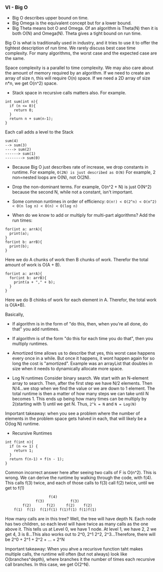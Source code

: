 ### VI - Big O
* Big O describes upper bound on time.
* Big Omega is the equivalent concept but for a lower bound.
* Big Theta means bot O and Omega. Of an algorithm is Theta(N) then it is both O(N) and Omega(N). Theta gives a tight bound on run time.

Big O is what is traditionally used in industry, and it tries to use it to offer the tightest description of run time.  We rarely discuss best case time complexity. For many algorithms, the worst case and the expected case are the same.

Space complexity is a parallel to time complexity. We may also care about the amount of memory required by an algorithm. If we need to create an array of size n, this will require O(n) space. If we need a 2D array of size n*n, we get O(n^2) space.

* Stack space in recursive calls matters also. For example.
```
int sum(int n){
  if (n <= 0){
    return 0;
  }
  return n + sum(n-1);
}
```
Each call adds a level to the Stack
```
sum(4)
--> sum(3)
----> sum(2)
------> sum(1)
--------> sum(0)
```

* Because Big O just describes rate of increase, we drop constants in runtime. For example,
`O(2N) is just described as O(N)` For example, 2 non=nested loops are O(N), not O(2N).

* Drop the non-dominant terms. For example, O(n^2 + N) is just O(N^2) because the second N, while not a constant, isn't important.

* Some common runtimes in order of efficiency:
`O(n!) < O(2^n) < O(n^2) < O(n log n) < O(n) < O(log n)`

* When do we know to add or multiply for multi-part algorithms?
Add the run times:
```
for(int a: arrA){
  print(a);
}
for(int b: arrB){
  print(b);
}
```
Here we do A chunks of work then B chunks of work. Therefor the total amount of work is O(A + B).
```
for(int a: arrA){
  for(int b: arrB){
    print(a + "," + b);
  }
}
```
Here we do B chinks of work for each element in A. Therefor, the total work is O(A*B).

Basically,
* If algorithm is in the form of "do this, then, when you're all done, do that" you add runtimes.
* If algorithm is of the form "do this for each time you do that", then you multiply runtimes.

* Amortized time allows us to describe that yes, this worst case happens every once in a while. But once it happens, it wont happen again for so long the cost is "amortized". Example was an arrayList that doubles in size when it needs to dynamically allocate more space.  

* Log N runtimes
Consider binary search. We start with an N-element array to search. Then, after the first step we have N/2 elements. Then N/4...we stop when we find the value or we are down to 1 element. The total runtime is then a matter of how many steps we can take until N becomes 1. This ends up being how many times can be multiply by 2(starting with 1) until we get N. Thus, `2^k = N` and `N = Log(N)`

Important takeaway: when you see a problem where the number of elements in the problem space gets halved in each, that will likely be a O(log N) runtime.

* Recursive Runtimes
```
int f(int n){
  if (n <= 1) {
    return 1;
  }
  return f(n-1) + f(n - 1);
}
```
Common incorrect answer here after seeing two calls of F is O(n^2). This is wrong. We can derive the runtime by walking through the code, with f(4). This calls f(3) twice, and each of those calls to f(3) call f(2) twice, until we get to f(1)
```
                    f(4)
              f(3)            f(3)
        f(2)       f(2)     f(2)    f(2)
    f(1)  f(1)  f(1)f(1) f(1)f(1) f(1)f(1)
```
How many calls are in this tree? Well, the tree will have depth N. Each node has two children, so each level will have twice as many calls as the one above it. This tells us at Level 0, we have 1 node. At level 1, we have 2, 2 we get 4, 3 is 8...This also works out to 2^0, 2^1 2^2, 2^3...Therefore, there will be 2^0 + 2^1 + 2^2 + ... + 2^N

Important takeaway: When you ahve a recurisve function taht makes multiple calls, the runtime will often (but not always) look like O(branches^depth), where branches it the number of times each recursive call branches. In this case, we get O(2^N).

